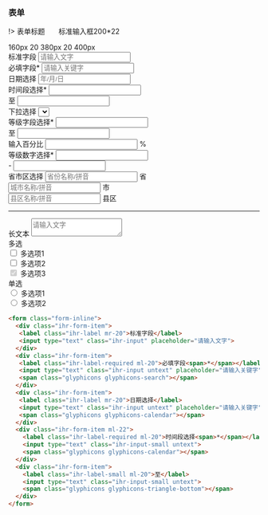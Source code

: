 ### 表单

!> <span class="text-theme">表单标题&nbsp;&nbsp;&nbsp;&nbsp;&nbsp;&nbsp;&nbsp;标准输入框200*22</span>

<!-- <iframe src="../form-style/form-style.html" width="100%" style="border:none;height:1750px"></iframe> -->
<div class="inline-mark">
  <span class="part1">160px</span>
  <span class="part2">20</span>
  <span class="part3">380px</span>
  <span class="part4">20</span>
  <span class="part5">400px</span>
</div>
<form class="form-inline">
  <div class="ihr-form-item">
   <label class="ihr-label mr-20">标准字段</label>
   <input type="text" class="ihr-input" placeholder="请输入文字">
  </div>
  <div class="ihr-form-item">
   <label class="ihr-label-required ml-20">必填字段<span>*</span></label>
   <input type="text" class="ihr-input untext" placeholder="请输入关键字">
   <span class="glyphicons glyphicons-search"></span>
  </div>
  <div class="ihr-form-item">
   <label class="ihr-label mr-20">日期选择</label>
   <input type="text" class="ihr-input untext" placeholder="年/月/日">
   <span class="glyphicons glyphicons-calendar"></span>
  </div>

  <div class="ihr-form-item ml-22">
    <label class="ihr-label-required ml-20">时间段选择<span>*</span></label>
    <input type="text" class="ihr-input-small untext">
    <span class="glyphicons glyphicons-calendar"></span>
  </div>
  <div class="ihr-form-item">
    <label class="ihr-label-small ml-22">至</label>
    <input type="text" class="ihr-input-small untext">
    <span class="glyphicons glyphicons-calendar"></span>
  </div>

  <div class="ihr-form-item">
    <label class="ihr-label mr-20">下拉选择</label>
    <select class="ihr-input" placeholder="请选择"></select>
  </div>

  <div class="ihr-form-item">
    <label class="ihr-label-required ml-20">等级字段选择<span>*</span></label>
    <input type="text" class="ihr-input-small">
  </div>

  <div class="ihr-form-item">
    <label class="ihr-label-small">至</label>
    <input type="text" class="ihr-input-small">
  </div>

  <div class="ihr-form-item">
   <label class="ihr-label mr-20">输入百分比</label>
   <input type="text" class="ihr-input untext">
   <span class="text">%</span>
  </div>

  <div class="ihr-form-item ml-22">
    <label class="ihr-label-required ml-20">等级数字选择<span>*</span></label>
    <input type="text" class="ihr-input-small">
  </div>

  <div class="ihr-form-item">
    <label class="ihr-label-small">-</label>
    <input type="text" class="ihr-input-small">
  </div>

  <div class="ihr-form-item">
    <label class="ihr-label mr-20">省市区选择</label>
    <input type="text" class="ihr-input untext" placeholder="省份名称/拼音">
    <span class="text">省</span>
  </div>

  <div class="ihr-form-item ml-20">
    <input type="text" class="ihr-input-158 untext ml-12" placeholder="城市名称/拼音">
    <span class="text">市</span>
  </div>

  <div class="ihr-form-item ml-20">
    <input type="text" class="ihr-input-160 untext ml-12" placeholder="县区名称/拼音">
    <span class="text text-40">县区</span>
  </div>
  <hr class="ihr-hr">
  <div class="ihr-form-item ihr-width-full">
    <label class="ihr-label mr-20">长文本</label>
    <textarea class="ihr-textarea" placeholder="请输入文字"></textarea>
  </div>
  <div class="ihr-form-item ihr-width-full">
    <label class="ihr-label mr-20">多选</label>
    <div>
      <div class='ihr-checkbox'>
        <input type='checkbox' id='checkbox1' name='checkboxs'>
        <label for='checkbox1'>多选项1</label>
      </div>
      <div class='ihr-checkbox'>
        <input type='checkbox' id='checkbox2' name='checkboxs'>
        <label for='checkbox2'>多选项2</label>
      </div>
      <div class='ihr-checkbox'>
        <input type='checkbox' id='checkbox3' name='checkboxs' checked disabled>
        <label for='checkbox3' class="disabled">多选项3</label>
      </div>
    </div>
  </div>
  <div class="ihr-form-item ihr-width-full">
    <label class="ihr-label mr-20">单选</label>
    <div>
      <div class='ihr-radio'>
        <input type='radio' id='radio1' name='radios'>
        <label for='radio1'>多选项1</label>
      </div>
      <div class='ihr-radio'>
        <input type='radio' id='radio2' name='radios'>
        <label for='radio2'>多选项2</label>
      </div>
    </div>
  </div>
</form>

```html
<form class="form-inline">
  <div class="ihr-form-item">
   <label class="ihr-label mr-20">标准字段</label>
   <input type="text" class="ihr-input" placeholder="请输入文字">
  </div>
  <div class="ihr-form-item">
   <label class="ihr-label-required ml-20">必填字段<span>*</span></label>
   <input type="text" class="ihr-input untext" placeholder="请输入关键字">
   <span class="glyphicons glyphicons-search"></span>
  </div>
  <div class="ihr-form-item">
   <label class="ihr-label mr-20">日期选择</label>
   <input type="text" class="ihr-input untext" placeholder="请输入关键字">
   <span class="glyphicons glyphicons-calendar"></span>
  </div>
  <div class="ihr-form-item ml-22">
    <label class="ihr-label-required ml-20">时间段选择<span>*</span></label>
    <input type="text" class="ihr-input-small untext">
    <span class="glyphicons glyphicons-calendar"></span>
  </div>
  <div class="ihr-form-item">
    <label class="ihr-label-small ml-20">至</label>
    <input type="text" class="ihr-input-small untext">
    <span class="glyphicons glyphicons-triangle-bottom"></span>
  </div>
</form>
```